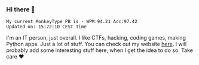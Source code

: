 ### Hi there 👋
<!-- PB START -->
```
My current MonkeyType PB is - WPM:94.21 Acc:97.42
Updated on: 15:22:10 CEST Time
```
<!-- PB END -->
I'm an IT person, just overall. I like CTFs, hacking, coding games, making Python apps. Just a lot of stuff.
You can check out my website [here](https://skill3472.github.io/).
I will probably add some interesting stuff here, when I get the idea to do so. Take care ❤️
